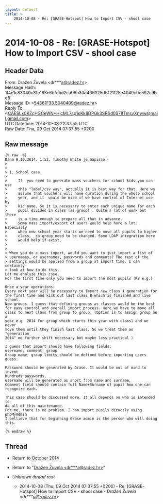 ```yaml
---
layout: default
title: >
    2014-10-08 - Re: [GRASE-Hotspot] How to Import CSV - shool case
---
```


# 2014-10-08 - Re: [GRASE-Hotspot] How to Import CSV - shool case

## Header Data

From: Dražen Žuvela \<dr***a@radez.hr\><br>
Message Hash: 1f4e1c83040c31e163e6bfd5d2ca96b30a406325d6121125e4049c9c592c9be5<br>
Message ID: \<54361F33.5040409@radez.hr\><br>
Reply To:  \<CAESLx0KZcHGCeWN+HjcML7sp1oKk6DPGk3SRSd0S78TmsvXnww@mail.gmail.com\><br>
UTC Datetime: 2014-10-08 22:37:55 UTC<br>
Raw Date: Thu, 09 Oct 2014 07:37:55 +0200<br>

## Raw message

```
{% raw  %}
Dana 9.10.2014. 1:52, Timothy White je napisao:
>
>
> 1. School case.
>
>     If  you need to generate mass vouchers for school kids you can use
>     this "label/csv way", actually it is best way for that. Here we
>     assume that vouchers will have duration during the whole school
>     year, and it  would be nice if we have control of Internet use by
>     kid name. So it is necessary to enter each unique name for each
>     pupil divided in class (as group) . Quite a lot of work but there
>     is a time enough to prepare all that in advance.
>     Some mass import/export of users would help here a lot. Especially
>     when new school year starts we need to move all pupils to higher
>     class,  so group need to be changed. Some LDAP integration here
>     would help if exist.
>
>
> When you do a mass import, would you want to just import a list of 
> usernames, or usernames, passwords and comments? The rest of the 
> settings would be applied from a group at import time. I can certainly 
> look at how to do this.
Let me analyze this case.
For the first time only you need to import the most pupils (K8 e.g.)

Once a year operations:
Every next year will be necessary to import new class 1 generation for 
the first time and kick out last class 8 which is finished and live school.
Now groups. I guess that defining groups as classes would be the best 
for easy control and overall import process. Here we have to move all 
class to next class from group to group. (Option is to assign group as a 
year e.g  2014 for group which starts this year with class1 and we never 
move them until they finish last class. So we treat them as "generation 
2014" no further shift necessary but maybe less practical )

I guess that import should have following fields:
username, comment, group
Group name, group limits should be defined before importing users guess.

Password should be generated by Grase. It would be out of mind to invent 
hundreds passwords.
username will be generated as short from name and surname,
Comment field should contain full Name+Surname of pupil how one can 
recognize each.

This case should be discussed more. It all depends on who is intended to 
do all of this maintenance.
For me, there is no problem. I can import pupils directly using phpMyAdmin
I bellieve that for beginning Grase admin is the person who will doing this.

{% endraw %}
```

## Thread

+ Return to [October 2014](/archive/2014/10)

+ Return to "[Dražen Žuvela <dr***a<span>@</span>radez.hr>](/authors/dr___a_at_radez_hr)"

+ _Unknown thread root_
  + 2014-10-08 (Thu, 09 Oct 2014 07:37:55 +0200) - Re: [GRASE-Hotspot] How to Import CSV - shool case - _Dražen Žuvela \<dr***a@radez.hr\>_

